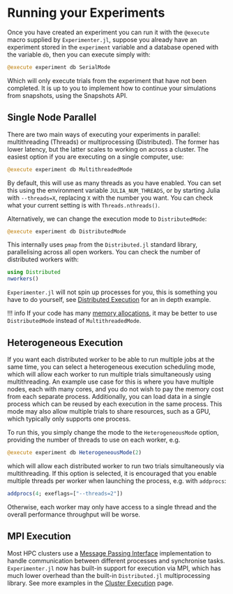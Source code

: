 # Running your Experiments

Once you have created an experiment you can run it with the `@execute` macro supplied by `Experimenter.jl`, suppose you already have an experiment stored in the `experiment` variable and a database opened with the variable `db`, then you can execute simply with:
```julia
@execute experiment db SerialMode
```
Which will only execute trials from the experiment that have not been completed. It is up to you to implement how to continue your simulations from snapshots, using the Snapshots API. 

## Single Node Parallel

There are two main ways of executing your experiments in parallel: multithreading (Threads) or multiprocessing (Distributed). The former has lower latency, but the latter scales to working on across a cluster. The easiest option if you are executing on a single computer, use:
```julia
@execute experiment db MultithreadedMode
```
By default, this will use as many threads as you have enabled. You can set this using the environment variable `JULIA_NUM_THREADS`, or by starting Julia with `--threads=X`, replacing `X` with the number you want. You can check what your current setting is with `Threads.nthreads()`.

Alternatively, we can change the execution mode to `DistributedMode`:
```julia
@execute experiment db DistributedMode
```
This internally uses `pmap` from the `Distributed.jl` standard library, parallelising across all open workers. You can check the number of distributed workers with:
```julia
using Distributed
nworkers()
```
`Experimenter.jl` will not spin up processes for you, this is something you have to do yourself, see [Distributed Execution](@ref) for an in depth example.

!!! info If your code has many [memory allocations](https://docs.julialang.org/en/v1/manual/performance-tips/#Measure-performance-with-[@time](@ref)-and-pay-attention-to-memory-allocation), it may be better to use `DistributedMode` instead of `MultithreadedMode`.

## Heterogeneous Execution

If you want each distributed worker to be able to run multiple jobs at the same time, you can select a heterogeneous execution scheduling mode, which will allow each worker to run multiple trials simultaneously using multithreading. An example use case for this is where you have multiple nodes, each with many cores, and you do not wish to pay the memory cost from each separate process. Additionally, you can load data in a single process which can be reused by each execution in the same process. This mode may also allow multiple trials to share resources, such as a GPU, which typically only supports one process.

To run this, you simply change the mode to the `HeterogeneousMode` option, providing the number of threads to use on each worker, e.g.
```julia
@execute experiment db HeterogeneousMode(2)
```
which will allow each distributed worker to run two trials simultaneously via multithreading. If this option is selected, it is encouraged that you enable multiple threads per worker when launching the process, e.g. with `addprocs`:
```julia
addprocs(4; exeflags=["--threads=2"])
```
Otherwise, each worker may only have access to a single thread and the overall performance throughput will be worse.

## MPI Execution

Most HPC clusters use a [Message Passing Interface](https://en.wikipedia.org/wiki/Message_Passing_Interface) implementation to handle communication between different processes and synchronise tasks. `Experimenter.jl` now has built-in support for execution via MPI, which has much lower overhead than the built-in `Distributed.jl` multiprocessing library. See more examples in the [Cluster Execution](@ref) page. 